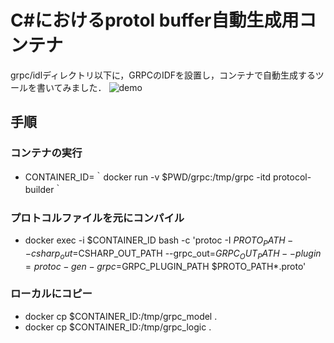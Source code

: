 # C#におけるprotol buffer自動生成用コンテナ
grpc/idlディレクトリ以下に，GRPCのIDFを設置し，コンテナで自動生成するツールを書いてみました．
![demo](https://github.com/tozastation/Protocol-Builder-Csharp/blob/master/demo/Protocol-Builder.gif)
## 手順
### コンテナの実行
- CONTAINER_ID=｀docker run -v $PWD/grpc:/tmp/grpc -itd protocol-builder｀
### プロトコルファイルを元にコンパイル
- docker exec -i $CONTAINER_ID bash -c 'protoc -I $PROTO_PATH --csharp_out=$CSHARP_OUT_PATH --grpc_out=$GRPC_OUT_PATH --plugin=protoc-gen-grpc=$GRPC_PLUGIN_PATH $PROTO_PATH*.proto'
### ローカルにコピー
- docker cp $CONTAINER_ID:/tmp/grpc_model .
- docker cp $CONTAINER_ID:/tmp/grpc_logic .
